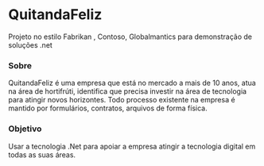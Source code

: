 # QuitandaFeliz
Projeto no estilo Fabrikan , Contoso,  Globalmantics para demonstração de soluções .net 
### Sobre
QuitandaFeliz é uma empresa que está no mercado a mais de 10 anos, atua na área de hortifrúti, identifica que precisa investir na área de tecnologia para atingir novos horizontes. Todo processo existente na empresa é mantido por formulários, contratos, arquivos de forma física.
### Objetivo
Usar a tecnologia .Net para apoiar a empresa atingir a tecnologia digital em todas as suas áreas. 

